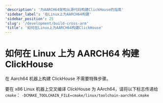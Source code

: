 ```yaml
---
'description': '为AARCH64架构从源代码构建ClickHouse的指南'
'sidebar_label': '在Linux上为AARCH64构建'
'sidebar_position': 25
'slug': '/development/build-cross-arm'
'title': '如何在Linux上为AARCH64构建ClickHouse'
---
```



# 如何在 Linux 上为 AARCH64 构建 ClickHouse

在 Aarch64 机器上构建 ClickHouse 不需要特殊步骤。

要在 x86 Linux 机器上交叉编译 ClickHouse 为 AArch64，请将以下标志传递给 `cmake`： `-DCMAKE_TOOLCHAIN_FILE=cmake/linux/toolchain-aarch64.cmake`
